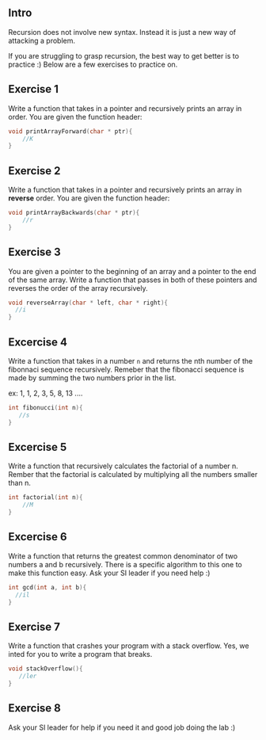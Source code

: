 Intro
---
Recursion does not involve new syntax. Instead it is just a new way of attacking a problem.

If you are struggling to grasp recursion, the best way to get better is to practice :)
Below are a few exercises to practice on.

Exercise 1
---
Write a function that takes in a pointer and recursively prints an array in order.
You are given the function header:

```c++
void printArrayForward(char * ptr){
    //K
}
```

Exercise 2
---
Write a function that takes in a pointer and recursively prints an array in **reverse** order.
You are given the function header:

```c++
void printArrayBackwards(char * ptr){
    //r
}
```

Exercise 3
---
You are given a pointer to the beginning of an array and a pointer to the end of the same array.
Write a function that passes in both of these pointers and reverses the order of the array recursively.

```c++
void reverseArray(char * left, char * right){
  //i
}
```

Excercise 4
---
Write a function that takes in a number `n` and returns the nth number of the fibonnaci sequence recursively.
Remeber that the fibonacci sequence is made by summing the two numbers prior in the list.

ex: 1, 1, 2, 3, 5, 8, 13 ....

```c++
int fibonucci(int n){
   //s
}
```

Excercise 5
---
Write a function that recursively calculates the factorial of a number n.
Rember that the factorial is calculated by multiplying all the numbers smaller than n.

```c++
int factorial(int n){
    //M
}
```

Excercise 6
---
Write a function that returns the greatest common denominator of two numbers a and b recursively.
There is a specific algorithm to this one to make this function easy. 
Ask your SI leader if you need help :)

```c++
int gcd(int a, int b){
  //il
}
```

Exercise 7
---
Write a function that crashes your program with a stack overflow.
Yes, we inted for you to write a program that breaks.

```c++
void stackOverflow(){
   //ler
}
```

Exercise 8
---
Ask your SI leader for help if you need it and good job doing the lab :)
